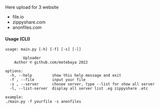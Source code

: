  Here upload for 3 website
+ file.io
+ zippyshare.com
+ anonfiles.com

#### Usage (CLI)
````
usage: main.py [-h] [-f] [-s] [-l]

		Uploader
    Author © github.com/motebaya 2022

options:
  -h, --help         show this help message and exit
  -f , --file        input your file
  -s , --server      chosee server, type --list for show all server
  -l, --list-server  display all server list .eg zippyshare .etc

example: 
./main.py -f yourfile -s anonfiles
````
